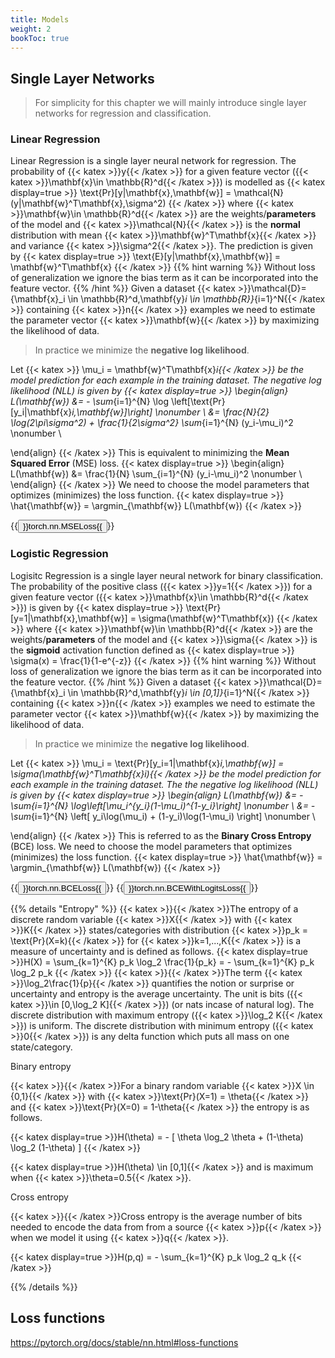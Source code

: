 ```yaml
---
title: Models
weight: 2
bookToc: true
---
```


## Single Layer Networks

> For simplicity for this chapter we will mainly introduce single layer networks for regression and classification.

### Linear Regression
Linear Regression is a single layer neural network for regression. The probability of {{< katex >}}y{{< /katex >}} for a given feature vector ({{< katex >}}\mathbf{x}\in \mathbb{R}^d{{< /katex >}}) is modelled as
{{< katex display=true >}}
\text{Pr}[y|\mathbf{x},\mathbf{w}] = \mathcal{N}(y|\mathbf{w}^T\mathbf{x},\sigma^2)
{{< /katex >}}
where {{< katex >}}\mathbf{w}\in \mathbb{R}^d{{< /katex >}} are the weights/**parameters** of the model and {{< katex >}}\mathcal{N}{{< /katex >}} is the **normal** distribution with mean {{< katex >}}\mathbf{w}^T\mathbf{x}{{< /katex >}} and variance {{< katex >}}\sigma^2{{< /katex >}}. The prediction is given by
{{< katex display=true >}}
\text{E}[y|\mathbf{x},\mathbf{w}] = \mathbf{w}^T\mathbf{x}
{{< /katex >}}
{{% hint warning %}}
Without loss of generalization we ignore the bias term as it can be incorporated into the feature vector.
{{% /hint %}}
Given a dataset {{< katex >}}\mathcal{D}=\{\mathbf{x}_i \in \mathbb{R}^d,\mathbf{y}_i \in \mathbb{R}\}_{i=1}^N{{< /katex >}} containing {{< katex >}}n{{< /katex >}} examples we need to estimate the parameter vector {{< katex >}}\mathbf{w}{{< /katex >}} by maximizing the likelihood of data.

> In practice we minimize the **negative log likelihood**.

Let {{< katex >}} \mu_i = \mathbf{w}^T\mathbf{x}_i{{< /katex >}} be the model prediction for each example in the training dataset. The negative log likelihood (NLL) is given by
{{< katex display=true >}}
\begin{align}
L(\mathbf{w}) &= - \sum_{i=1}^{N} \log \left[\text{Pr}[y_i|\mathbf{x}_i,\mathbf{w}]\right] \nonumber \\
                       &= \frac{N}{2} \log(2\pi\sigma^2) + \frac{1}{2\sigma^2} \sum_{i=1}^{N} (y_i-\mu_i)^2 \nonumber \\

\end{align}
{{< /katex >}}
This is equivalent to minimizing the **Mean Squared Error** (MSE) loss.
{{< katex display=true >}}
\begin{align}
L(\mathbf{w}) &= \frac{1}{N} \sum_{i=1}^{N} (y_i-\mu_i)^2 \nonumber \\
\end{align}
{{< /katex >}}
We need to choose the model parameters that optimizes (minimizes) the loss function.
{{< katex display=true >}}
\hat{\mathbf{w}} = \argmin_{\mathbf{w}} L(\mathbf{w})
{{< /katex >}}

{{<button href="https://pytorch.org/docs/stable/generated/torch.nn.MSELoss.html#torch.nn.MSELoss">}}torch.nn.MSELoss{{</button>}}

### Logistic Regression
Logisitc Regression is a single layer neural network for binary classification. The probability of the positive class ({{< katex >}}y=1{{< /katex >}}) for a given feature vector ({{< katex >}}\mathbf{x}\in \mathbb{R}^d{{< /katex >}}) is given by
{{< katex display=true >}}
\text{Pr}[y=1|\mathbf{x},\mathbf{w}] = \sigma(\mathbf{w}^T\mathbf{x})
{{< /katex >}}
where {{< katex >}}\mathbf{w}\in \mathbb{R}^d{{< /katex >}} are the weights/**parameters** of the model and {{< katex >}}\sigma{{< /katex >}} is the **sigmoid** activation function defined as
{{< katex display=true >}}
\sigma(x) = \frac{1}{1-e^{-z}}
{{< /katex >}}
{{% hint warning %}}
Without loss of generalization we ignore the bias term as it can be incorporated into the feature vector.
{{% /hint %}}
Given a dataset {{< katex >}}\mathcal{D}=\{\mathbf{x}_i \in \mathbb{R}^d,\mathbf{y}_i \in [0,1]\}_{i=1}^N{{< /katex >}} containing {{< katex >}}n{{< /katex >}} examples we need to estimate the parameter vector {{< katex >}}\mathbf{w}{{< /katex >}} by maximizing the likelihood of data.

> In practice we minimize the **negative log likelihood**.

Let {{< katex >}} \mu_i = \text{Pr}[y_i=1|\mathbf{x}_i,\mathbf{w}] = \sigma(\mathbf{w}^T\mathbf{x}_i){{< /katex >}} be the model prediction for each example in the training dataset. The the negative log likelihood (NLL) is given by
{{< katex display=true >}}
\begin{align}
L(\mathbf{w}) &= - \sum_{i=1}^{N} \log\left[\mu_i^{y_i}(1-\mu_i)^{1-y_i}\right] \nonumber \\
                       &= - \sum_{i=1}^{N} \left[ y_i\log(\mu_i) + (1-y_i)\log(1-\mu_i) \right] \nonumber \\

\end{align}
{{< /katex >}}
This is referred to as the **Binary Cross Entropy** (BCE) loss. We need to choose the model parameters that optimizes (minimizes) the loss function.
{{< katex display=true >}}
\hat{\mathbf{w}} = \argmin_{\mathbf{w}} L(\mathbf{w})
{{< /katex >}}

{{<button href="https://pytorch.org/docs/stable/generated/torch.nn.BCELoss.html#torch.nn.BCELoss">}}torch.nn.BCELoss{{</button>}} {{<button href="https://pytorch.org/docs/stable/generated/torch.nn.BCEWithLogitsLoss.html#torch.nn.BCEWithLogitsLoss">}}torch.nn.BCEWithLogitsLoss{{</button>}}



{{% details "Entropy" %}}
{{< katex >}}{{< /katex >}}The entropy of a discrete random variable {{< katex >}}X{{< /katex >}} with {{< katex >}}K{{< /katex >}} states/categories with distribution {{< katex >}}p_k = \text{Pr}(X=k){{< /katex >}} for {{< katex >}}k=1,...,K{{< /katex >}}  is a measure of uncertainty and is defined as follows.
{{< katex display=true >}}H(X) = \sum_{k=1}^{K} p_k \log_2 \frac{1}{p_k} = - \sum_{k=1}^{K} p_k \log_2 p_k {{< /katex >}}
{{< katex >}}{{< /katex >}}The term {{< katex >}}\log_2\frac{1}{p}{{< /katex >}} quantifies the notion or surprise or uncertainty and entropy is the average uncertainty. The unit is bits ({{< katex >}}\in [0,\log_2 K]{{< /katex >}}) (or nats incase of natural log). The discrete distribution with maximum entropy ({{< katex >}}\log_2 K{{< /katex >}}) is uniform. The discrete distribution with minimum entropy ({{< katex >}}0{{< /katex >}}) is any delta function which puts all mass on one state/category.

Binary entropy

{{< katex >}}{{< /katex >}}For a binary random variable {{< katex >}}X \in {0,1}{{< /katex >}} with {{< katex >}}\text{Pr}(X=1) = \theta{{< /katex >}} and {{< katex >}}\text{Pr}(X=0) = 1-\theta{{< /katex >}} the entropy is as follows.

{{< katex display=true >}}H(\theta) = - [ \theta \log_2 \theta + (1-\theta) \log_2 (1-\theta) ] {{< /katex >}}

{{< katex display=true >}}H(\theta) \in [0,1]{{< /katex >}} and is maximum when {{< katex >}}\theta=0.5{{< /katex >}}.

Cross entropy

{{< katex >}}{{< /katex >}}Cross entropy is the average number of bits needed to encode the data from from a source {{< katex >}}p{{< /katex >}} when we model it using {{< katex >}}q{{< /katex >}}.

{{< katex display=true >}}H(p,q) = - \sum_{k=1}^{K} p_k \log_2 q_k {{< /katex >}}

{{% /details %}}


## Loss functions

https://pytorch.org/docs/stable/nn.html#loss-functions
